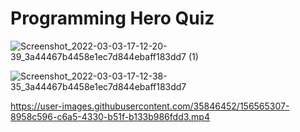 # Programming Hero Quiz

![Screenshot_2022-03-03-17-12-20-39_3a44467b4458e1ec7d844ebaff183dd7 (1)](https://user-images.githubusercontent.com/35846452/156565248-2b0806f6-44c1-494c-81d2-75e4f64944d9.jpg)

![Screenshot_2022-03-03-17-12-38-35_3a44467b4458e1ec7d844ebaff183dd7](https://user-images.githubusercontent.com/35846452/156565278-9920813a-18bf-44bd-8a78-73158376db83.jpg)

https://user-images.githubusercontent.com/35846452/156565307-8958c596-c6a5-4330-b51f-b133b986fdd3.mp4
